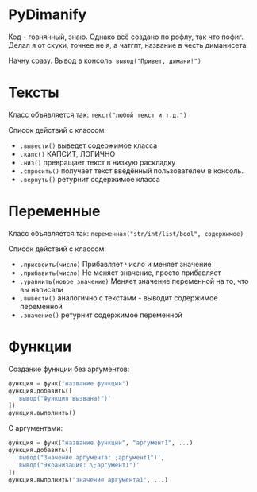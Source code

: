 # PyDimanify
Код - говнянный, знаю. Однако всё создано по рофлу, так что пофиг. Делал я от скуки, точнее не я, а чатгпт, название в честь диманисета.

Начну сразу.
Вывод в консоль:
```вывод("Привет, димани!")```

# Тексты
Класс объявляется так:
```текст("любой текст и т.д.") ```

Список действий с классом:
- ```.вывести()``` выведет содержимое класса
- ```.капс()``` КАПСИТ, ЛОГИЧНО
- ```.низ()``` превращает текст в низкую раскладку
- ```.спросить()``` получает текст введённый пользователем в консоль.
- ```.вернуть()``` ретурнит содержимое класса

# Переменные
Класс объявляется так:
```переменная("str/int/list/bool", содержимое)```

Список действий с классом:
- ```.присвоить(число)``` Прибавляет число и меняет значение
- ```.прибавить(число)``` Не меняет значение, просто прибавляет
- ```.уравнить(новое значение)``` Меняет значение переменной на то, что вы написали
- ```.вывести()``` аналогично с текстами - выводит содержимое переменной
- ```.значение()``` ретурнит содержимое переменной

# Функции
Создание функции без аргументов:

```py
функция = функ("название функции")
функция.добавить([
  'вывод("Функция вызвана!")' 
])
функция.выполнить()
```

С аргументами:

```py
функция = функ("название функции", "аргумент1", ...)
функция.добавить([
  'вывод("Значение аргумента: ;аргумент1")',
  'вывод("Экранизация: \;аргумент1")'
])
функция.выполнить("значение аргумента1", ...)
```
